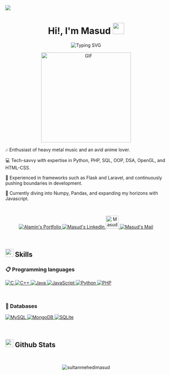 ![](https://komarev.com/ghpvc/?username=sultanmehedimasud&style=flat&color=blue)

<h1 align="center">Hi!,  I'm Masud <img src=
"https://media.giphy.com/media/hvRJCLFzcasrR4ia7z/giphy.gif" width="35"></h1>

<div align="center" style="border: px solid #000000;>

[![Typing SVG](https://readme-typing-svg.herokuapp.com?font=Robot-Bold&size=30&color=&center=true&vCenter=true&width=900&height=110&lines=Computer+Science+Student;web+developer;Data+Analyst;Business+Automation+Engineer)](https://git.io/typing-svg)
</div>
<p align="center" >
 <img  height="280rem" alt="GIF" src="https://images2.imgbox.com/5b/2b/6uF1cm9i_o.jpeg" />
 </p>

🎶 Enthusiast of heavy metal music and an avid anime lover.

💻 Tech-savvy with expertise in Python, PHP, SQL, OOP, DSA, OpenGL, and HTML-CSS.

🚀 Experienced in frameworks such as Flask and Laravel, and continuously pushing boundaries in development.

🌱 Currently diving into Numpy, Pandas, and expanding my horizons with Javascript.

 
<br>

<p align="center"><!-----Social Accounts------>

<p align="center">
 <a href="">
 <img border="0" alt="Alamin's Portfolio" src="https://img.icons8.com/external-itim2101-lineal-color-itim2101/40/000000/external-resume-business-recruitment-itim2101-lineal-color-itim2101.png">
 </a>

 <a href="https://www.linkedin.com/in/sultan-mehedi-masud/">
 
 <img border="0" alt="Masud's LinkedIn" src="https://img.icons8.com/doodle/40/000000/linkedin--v2.png"/>
 </a>

 <a href="https://x.com/smehedimasud">
 <img height="40rem" border="0" alt="Masud X handle" src="https://icon2.cleanpng.com/20240119/rp/transparent-x-logo-cross-design-black-and-white-photograph-sim-black-and-white-cross-with-letters-x-and-1710898892931.webp"/>
 </a>

 <a href="mailto:sultanmehedimasud@gmail.com">
 <img border="0" alt="Masud's Mail" src="https://img.icons8.com/doodle/38/000000/gmail-new.png"/>
 </a>
</p>

<br>

## <img  src="https://media2.giphy.com/media/QssGEmpkyEOhBCb7e1/giphy.gif?cid=ecf05e47a0n3gi1bfqntqmob8g9aid1oyj2wr3ds3mg700bl&rid=giphy.gif" width ="25"><b> Skills</b>

### 📋 Programming languages

<p align="left"> 
  <a href="https://www.cprogramming.com/" target="_blank"> 
    <img alt="C" src="https://img.shields.io/badge/C-%232370ED.svg?logo=c&logoColor=white">
  </a> 

  <a href="https://www.w3schools.com/cpp/" target="_blank"> 
    <img alt="C++" src="https://img.shields.io/badge/C++-%2300599C.svg?logo=c%2B%2B&logoColor=white">
  </a> 

  <a href="https://www.java.com" target="_blank"> 
    <img alt="Java" src="https://img.shields.io/badge/Java-%23ED8B00.svg?logo=java&logoColor=white">
  </a>

  <a href="https://developer.mozilla.org/en-US/docs/Web/JavaScript" target="_blank"> 
    <img alt="JavaScript" src="https://img.shields.io/badge/JavaScript-%23F7DF1E.svg?logo=javascript&logoColor=black">
  </a>

  <a href="https://www.python.org" target="_blank">
    <img alt="Python" src="https://img.shields.io/badge/Python-%2314354C.svg?logo=python&logoColor=white">
  </a>

  <a href="https://www.php.net/" target="_blank">
    <img alt="PHP" src="https://img.shields.io/badge/PHP-%23777BB4.svg?logo=php&logoColor=white">
  </a>
</p>

<br>

### 💾 Databases

<p align="left"> 

  <a href="https://www.mysql.com/" target="_blank"> 
   <img alt="MySQL" src="https://img.shields.io/badge/MySQL-%2300f.svg?logo=mysql&logoColor=white">
  </a>   
   <a href="https://www.mongodb.com/" target="_blank"> 
   <img alt="MongoDB" src="https://img.shields.io/badge/MongoDB-%234ea94b.svg?logo=mongodb&logoColor=white">
  </a>  
  
   <a href="https://www.sqlite.org/" target="_blank"> 
   <img alt="SQLite" src="https://img.shields.io/badge/SQLite-%2307405e.svg?logo=sqlite&logoColor=white">
  </a>   
  
</p>

<br> 

## <img src="https://media.giphy.com/media/iY8CRBdQXODJSCERIr/giphy.gif" width="25"> <b>Github Stats</b>

<!---
<p align="center"><img width="460" height="150" src="https://github-readme-stats.vercel.app/api/top-langs?username=sultanmehedimasud&show_icons=true&locale=en&layout=compact&theme=tokyonight"/460/300"></p>

<p align="center"><img width="460" height="150" src="https://github-readme-streak-stats.herokuapp.com/?user=sultanmehedimasud&theme=tokyonight&&fire=FF801F&currStreakNum=FFBE69&currStreakLabel=FFBE69"/460/300"></p>
--->
<br>
<!---
<p align="center">
  <img width=325 align="center" src="https://github-readme-stats-salesp07.vercel.app/api/top-langs/?username=sultanmehedimasud&langs_count=8&theme=dark&border_radius=10&size_weight=0.5&count_weight=0.5&exclude_repo=github-readme-stats&title_color=F7B32B&text_color=ffffff&bg_color=0d1117"" alt="top langs" /> 
</p> 
--->

<p align="center">
  <img src="https://github-readme-stats.vercel.app/api?username=sultanmehedimasud&show_icons=true&locale=en&theme=dark&rank_icon=github&border_radius=10&title_color=F7B32B&text_color=ffffff&bg_color=0d1117"" alt="sultanmehedimasud" />
</p>


<!---
sultanmehedimasud/sultanmehedimasud is a ✨ special ✨ repository because its `README.md` (this file) appears on your GitHub profile.
You can click the Preview link to take a look at your changes.
--->
